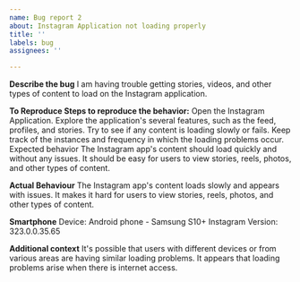 ```yaml
---
name: Bug report 2
about: Instagram Application not loading properly
title: ''
labels: bug
assignees: ''

---
```


**Describe the bug** 
I am having trouble getting stories, videos, and other types of content to load on the Instagram application.

**To Reproduce Steps to reproduce the behavior:**
Open the Instagram Application.
Explore the application's several features, such as the feed, profiles, and stories.
Try to see if any content is loading slowly or fails.
Keep track of the instances and frequency in which the loading problems occur.
Expected behavior The Instagram app's content should load quickly and without any issues. It should be easy for users to view stories, reels, photos, and other types of content.

**Actual Behaviour**
The Instagram app's content loads slowly and appears with issues. It makes it hard for users to view stories, reels, photos, and other types of content.

**Smartphone**
Device: Android phone - Samsung S10+
Instagram Version: 323.0.0.35.65

**Additional context**
It's possible that users with different devices or from various areas are having similar loading problems.
It appears that loading problems arise when there is internet access.
